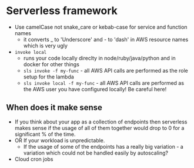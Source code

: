 # Serverless framework

* Use camelCase not snake_care or kebab-case for service and function names
    * it converts _ to 'Underscore' and - to 'dash' in AWS resource names which is very ugly
* `invoke local`
  * runs your code locally direclty in node/ruby/java/python and in docker for other things
  * `sls invoke -f my-func` - all AWS API calls are performed as the role setup for the lambda
  * `sls invoke local -f my-func` - all AWS API calls are performed as the AWS user you have configured locally! Be careful here!

## When does it make sense

* If you think about your app as a collection of endpoints then serverless makes sense if the usage of all of them together would drop to 0 for a significant % of the time.
* OR If your workload is unpredictable.
  * If the usage of some of the endpoints has a really big variation - a variation which could not be handled easily by autoscaling?
* Cloud cron jobs

